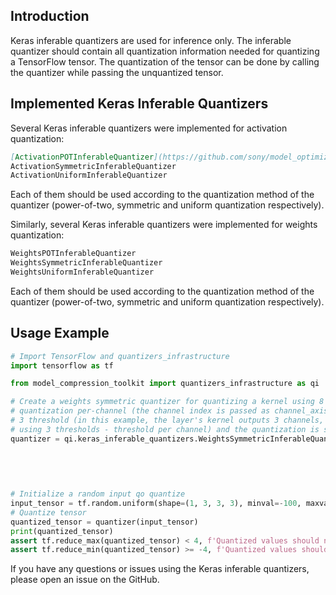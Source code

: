 ## Introduction

Keras inferable quantizers are used for inference only. The inferable quantizer should contain all quantization information needed for quantizing a TensorFlow tensor.
The quantization of the tensor can be done by calling the quantizer while passing the unquantized tensor.

## Implemented Keras Inferable Quantizers

Several Keras inferable quantizers were implemented for activation quantization:
```markdown
[ActivationPOTInferableQuantizer](https://github.com/sony/model_optimization/blob/main/model_compression_toolkit/quantizers_infrastructure/keras/inferable_quantizers/activation_inferable_quantizers/activation_pot_inferable_quantizer.py)
ActivationSymmetricInferableQuantizer
ActivationUniformInferableQuantizer
```
Each of them should be used according to the quantization method of the quantizer (power-of-two, symmetric and uniform quantization respectively).

Similarly, several Keras inferable quantizers were implemented for weights quantization:
```markdown
WeightsPOTInferableQuantizer
WeightsSymmetricInferableQuantizer
WeightsUniformInferableQuantizer
```
Each of them should be used according to the quantization method of the quantizer (power-of-two, symmetric and uniform quantization respectively).

## Usage Example

```python
# Import TensorFlow and quantizers_infrastructure
import tensorflow as tf

from model_compression_toolkit import quantizers_infrastructure as qi

# Create a weights symmetric quantizer for quantizing a kernel using 8 bits,
# quantization per-channel (the channel index is passed as channel_axis, when -1 is the last axis),
# 3 threshold (in this example, the layer's kernel outputs 3 channels, thus we're
# using 3 thresholds - threshold per channel) and the quantization is signed.
quantizer = qi.keras_inferable_quantizers.WeightsSymmetricInferableQuantizer(num_bits=8,
                                                                             threshold=[2, 4, 1],
                                                                             per_channel=True,
                                                                             channel_axis=-1,
                                                                             signed=True)

# Initialize a random input qo quantize
input_tensor = tf.random.uniform(shape=(1, 3, 3, 3), minval=-100, maxval=100)
# Quantize tensor
quantized_tensor = quantizer(input_tensor)
print(quantized_tensor)
assert tf.reduce_max(quantized_tensor) < 4, f'Quantized values should not contain values greater than maximal threshold'
assert tf.reduce_min(quantized_tensor) >= -4, f'Quantized values should not contain values lower than minimal threshold'


```

If you have any questions or issues using the Keras inferable quantizers, please open an issue on the GitHub.

